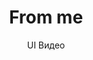 ---
layout: embed
permalink: apps/bank/architectures/payment-history-from-me/ux-videos
lang: ru
page_id: apps-bank-architectures-payment-history-from-me-video


title: From me
subtitle: UI Видео
backUrl: /ru/apps/bank/architectures/payment-history-from-me

description: Diagrams
---